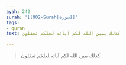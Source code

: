 ```yaml
---
ayah: 242
surah: '[[002-Surah|سورة]]'
tags:
- quran
text: كذلك يبين الله لكم آياته لعلكم تعقلون

---
```

> كذلك يبين الله لكم آياته لعلكم تعقلون
